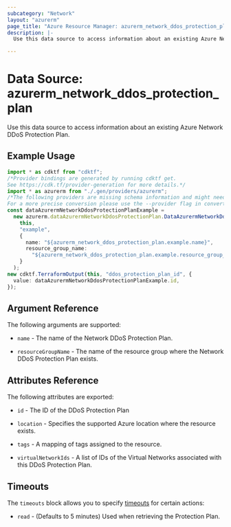 ```yaml
---
subcategory: "Network"
layout: "azurerm"
page_title: "Azure Resource Manager: azurerm_network_ddos_protection_plan"
description: |-
  Use this data source to access information about an existing Azure Network DDoS Protection Plan.

---
```


# Data Source: azurerm\_network\_ddos\_protection\_plan

Use this data source to access information about an existing Azure Network DDoS Protection Plan.

## Example Usage

```typescript
import * as cdktf from "cdktf";
/*Provider bindings are generated by running cdktf get.
See https://cdk.tf/provider-generation for more details.*/
import * as azurerm from "./.gen/providers/azurerm";
/*The following providers are missing schema information and might need manual adjustments to synthesize correctly: azurerm.
For a more precise conversion please use the --provider flag in convert.*/
const dataAzurermNetworkDdosProtectionPlanExample =
  new azurerm.dataAzurermNetworkDdosProtectionPlan.DataAzurermNetworkDdosProtectionPlan(
    this,
    "example",
    {
      name: "${azurerm_network_ddos_protection_plan.example.name}",
      resource_group_name:
        "${azurerm_network_ddos_protection_plan.example.resource_group_name}",
    }
  );
new cdktf.TerraformOutput(this, "ddos_protection_plan_id", {
  value: dataAzurermNetworkDdosProtectionPlanExample.id,
});

```

## Argument Reference

The following arguments are supported:

*   `name` - The name of the Network DDoS Protection Plan.

*   `resourceGroupName` - The name of the resource group where the Network DDoS Protection Plan exists.

## Attributes Reference

The following attributes are exported:

*   `id` - The ID of the DDoS Protection Plan

*   `location` - Specifies the supported Azure location where the resource exists.

*   `tags` - A mapping of tags assigned to the resource.

*   `virtualNetworkIds` - A list of IDs of the Virtual Networks associated with this DDoS Protection Plan.

## Timeouts

The `timeouts` block allows you to specify [timeouts](https://www.terraform.io/language/resources/syntax#operation-timeouts) for certain actions:

* `read` - (Defaults to 5 minutes) Used when retrieving the Protection Plan.
